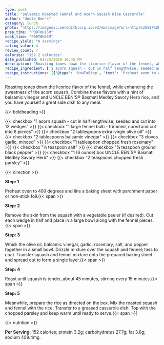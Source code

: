 ```yaml
---
type: post
title: "Balsamic Roasted Fennel and Acorn Squash Rice Casserole"
author: "Uncle Ben's"
category: lunch
photo: "https://imagesvc.meredithcorp.io/v3/mm/image?url=https%3A%2F%2Fimages.media-allrecipes.com%2Fuserphotos%2F2315869.jpg"
prep_time: "P0DT0H15M"
cook_time: "P0DT0H45M"
recipe_yield: "8 servings"
rating_value: 4
review_count: 7
calories: "152.2 calories"
date_published: 01/24/2019 10:45 PM
description: "Roasting tones down the licorice flavor of the fennel, while enhancing the sweetness of the acorn squash. Combine those flavors with a hint of balsamic vinegar and UNCLE BEN'S® Basmati Medley Savory Herb rice, and you have yourself a great side dish to any meal."
recipe_ingredient: ['1 acorn squash - cut in half lengthwise, seeded and cut into 12 wedges', '1 large fennel bulb - trimmed, cored and cut into 8 pieces', '2 tablespoons extra-virgin olive oil', '2 tablespoons balsamic vinegar', '3 cloves garlic, minced', '1 tablespoon chopped fresh rosemary', '½ teaspoon salt', '¼ teaspoon ground black pepper', "1 (6 ounce) box UNCLE BEN'S® Basmati Medley Savory Herb", '2 teaspoons chopped fresh parsley']
recipe_instructions: [{'@type': 'HowToStep', 'text': 'Preheat oven to 400 degrees and line a baking sheet with parchment paper or non-stick foil.\n'}, {'@type': 'HowToStep', 'text': 'Remove the skin from the squash with a vegetable peeler (if desired). Cut each wedge in half and place in a large bowl along with the fennel pieces.\n'}, {'@type': 'HowToStep', 'text': 'Whisk the olive oil, balsamic vinegar, garlic, rosemary, salt, and pepper together in a small bowl. Drizzle mixture over the squash and fennel; toss to coat. Transfer squash and fennel mixture onto the prepared baking sheet and spread out to form a single layer.\n'}, {'@type': 'HowToStep', 'text': 'Roast until squash is tender, about 45 minutes, stirring every 15 minutes.\n'}, {'@type': 'HowToStep', 'text': 'Meanwhile, prepare the rice as directed on the box. Mix the roasted squash and fennel with the rice. Transfer to a greased casserole dish. Top with the chopped parsley and keep warm until ready to serve.\n'}]
---
```


Roasting tones down the licorice flavor of the fennel, while enhancing the sweetness of the acorn squash. Combine those flavors with a hint of balsamic vinegar and UNCLE BEN'S® Basmati Medley Savory Herb rice, and you have yourself a great side dish to any meal. 

{{< boldheading >}}

{{< checkbox "1  acorn squash - cut in half lengthwise, seeded and cut into 12 wedges" >}}
{{< checkbox "1 large fennel bulb - trimmed, cored and cut into 8 pieces" >}}
{{< checkbox "2 tablespoons extra-virgin olive oil" >}}
{{< checkbox "2 tablespoons balsamic vinegar" >}}
{{< checkbox "3 cloves garlic, minced" >}}
{{< checkbox "1 tablespoon chopped fresh rosemary" >}}
{{< checkbox "½ teaspoon salt" >}}
{{< checkbox "¼ teaspoon ground black pepper" >}}
{{< checkbox "1 (6 ounce) box UNCLE BEN'S® Basmati Medley Savory Herb" >}}
{{< checkbox "2 teaspoons chopped fresh parsley" >}}


{{< direction >}}

**Step: 1**

Preheat oven to 400 degrees and line a baking sheet with parchment paper or non-stick foil.{{< span >}}

**Step: 2**

Remove the skin from the squash with a vegetable peeler (if desired). Cut each wedge in half and place in a large bowl along with the fennel pieces.{{< span >}}

**Step: 3**

Whisk the olive oil, balsamic vinegar, garlic, rosemary, salt, and pepper together in a small bowl. Drizzle mixture over the squash and fennel; toss to coat. Transfer squash and fennel mixture onto the prepared baking sheet and spread out to form a single layer.{{< span >}}

**Step: 4**

Roast until squash is tender, about 45 minutes, stirring every 15 minutes.{{< span >}}

**Step: 5**

Meanwhile, prepare the rice as directed on the box. Mix the roasted squash and fennel with the rice. Transfer to a greased casserole dish. Top with the chopped parsley and keep warm until ready to serve.{{< span >}}

{{< nutrition >}}

**Per Serving:** 152 calories; protein 3.2g; carbohydrates 27.7g; fat 3.8g; sodium 409.4mg.
